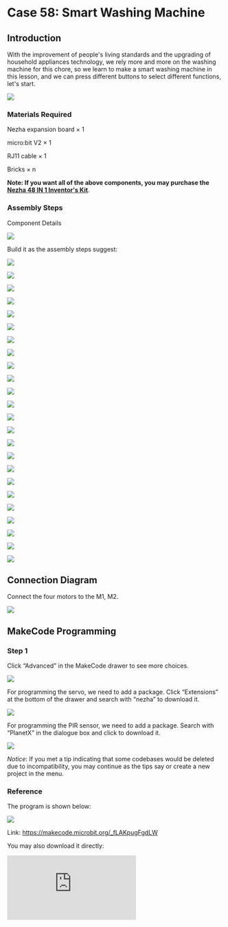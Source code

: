 # Case 58: Smart Washing Machine

## Introduction

With the improvement of people's living standards and the upgrading of household appliances technology, we rely more and more on the washing machine for this chore, so we learn to make a smart washing machine in this lesson, and we can press different buttons to select different functions, let's start.

![](./images/58_1.jpg)

### Materials Required

Nezha expansion board × 1

micro:bit V2 × 1

RJ11 cable × 1

Bricks × n

**Note: If you want all of the above components, you may purchase the [Nezha 48 IN 1 Inventor's Kit](https://shop.elecfreaks.com/products/elecfreaks-micro-bit-nezha-48-in-1-inventors-kit-without-micro-bit-board?_pos=2&_sid=ed1b6fbd2&_ss=r)**.



### Assembly Steps

Component Details

![](./images/58_2.jpg)

Build it as the assembly steps suggest:

![](./images/58_3.jpg)

![](./images/58_4.jpg)

![](./images/58_5.jpg)

![](./images/58_6.jpg)

![](./images/58_7.jpg)

![](./images/58_8.jpg)

![](./images/58_9.jpg)

![](./images/58_10.jpg)

![](./images/58_11.jpg)

![](./images/58_12.jpg)

![](./images/58_13.jpg)

![](./images/58_14.jpg)

![](./images/58_15.jpg)

![](./images/58_16.jpg)

![](./images/58_17.jpg)

![](./images/58_18.jpg)

![](./images/58_19.jpg)

![](./images/58_20.jpg)

![](./images/58_21.jpg)

![](./images/58_22.jpg)

![](./images/58_23.jpg)

![](./images/58_24.jpg)

![](./images/58_25.jpg)

![](./images/58_26.jpg)

## Connection Diagram

Connect the four motors to the M1, M2.

![](./images/58_27.jpg)


##  MakeCode Programming

### Step 1

Click “Advanced” in the MakeCode drawer to see more choices.



![](./images/49_10.png)



For programming the servo, we need to add a package. Click “Extensions” at the bottom of the drawer and search with “nezha” to download it.



![](./images/49_11.png)



For programming the PIR sensor, we need to add a package. Search with “PlanetX” in the dialogue box and click to download it.

![](./images/49_12.png)



*Notice*: If you met a tip indicating that some codebases would be deleted due to incompatibility, you may continue as the tips say or create a new project in the menu.

### Reference

The program is shown below:

![](./images/58_28.jpg)

Link: https://makecode.microbit.org/_fLAKpugFgdLW

You may also download it directly:

<div
    style={{
        position: 'relative',
        paddingBottom: '60%',
        overflow: 'hidden',
    }}
>
    <iframe
        src="https://makecode.microbit.org/_5jUeetL6oKqi"
        frameborder="0"
        sandbox="allow-popups allow-forms allow-scripts allow-same-origin"
        style={{
            position: 'absolute',
            width: '100%',
            height: '100%',
        }}
    />
</div>


The remote control program is shown below:

![](./images/58_29.jpg)

Link: https://makecode.microbit.org/_C6LAycMHibK1

<div
    style={{
        position: 'relative',
        paddingBottom: '60%',
        overflow: 'hidden',
    }}
>
    <iframe
        src="https://makecode.microbit.org/_C6LAycMHibK1"
        frameborder="0"
        sandbox="allow-popups allow-forms allow-scripts allow-same-origin"
        style={{
            position: 'absolute',
            width: '100%',
            height: '100%',
        }}
    />
</div>

### Result

As we can see, we use the remote control to control the speed of rotation of the turntable of the smart washing machine.
